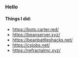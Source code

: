 ### Hello
#### Things I did:
* https://bots.carter.red/
* https://beanserver.xyz/
* https://beanbattleshacks.net/
* https://csjobs.net/
* https://refractalmc.xyz/
<!--
**carter-0/carter-0** is a ✨ _special_ ✨ repository because its `README.md` (this file) appears on your GitHub profile.

Here are some ideas to get you started:

- 🔭 I’m currently working on ...
- 🌱 I’m currently learning ...
- 👯 I’m looking to collaborate on ...
- 🤔 I’m looking for help with ...
- 💬 Ask me about ...
- 📫 How to reach me: ...
- 😄 Pronouns: ...
- ⚡ Fun fact: ...
-->
